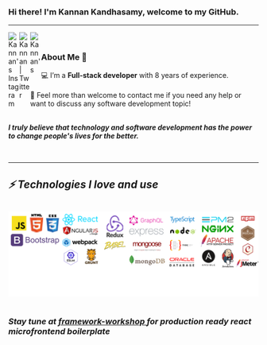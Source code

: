 ### Hi there! I'm Kannan Kandhasamy, welcome to my GitHub.

<hr />

<a href="https://www.instagram.com/fakannan/">
  <img align="left" alt="Kannan's Instagram" width="22px" src="https://raw.githubusercontent.com/hussainweb/hussainweb/main/icons/instagram.png" />
</a>
<a href="https://twitter.com/kannanfa">
  <img align="left" alt="Kannan | Twitter" width="22px" src="https://raw.githubusercontent.com/peterthehan/peterthehan/master/assets/twitter.svg" />
</a>
<a href="https://www.linkedin.com/in/kannanfa/">
  <img align="left" alt="Kannan's" width="22px" src="https://raw.githubusercontent.com/peterthehan/peterthehan/master/assets/linkedin.svg" />
</a>
<br/>

### About Me 🚀
💻 I’m a **Full-stack developer** with 8 years of experience. </br> </br>
💬 Feel more than welcome to contact me if you need any help or want to discuss any software development topic! </br></br>
   
 <b><i>I truly believe that technology and software development has the power to change people's lives for the better. 
    
<br/>
<hr />

 ## ⚡ Technologies I love and use
  
<div style="display: inline_block"><br>
  <img align="center" alt="all" src="https://raw.githubusercontent.com/kannanfa/kannanfa/main/images/linkerdin-banner.png">
</div>
<br>
 
  ### Stay tune at <a href="https://github.com/framework-workshop"> framework-workshop </a> for production ready react microfrontend boilerplate
  
  
